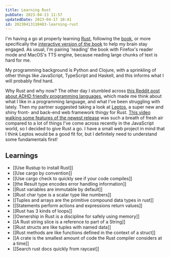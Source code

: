 ```yaml
---
title: Learning Rust
pubDate: 2023-04-13 11:57
updatedDate: 2023-04-17 10:41
id: 20230413110483-learning-rust
---
```


I'm having a go at properly learning [Rust](https://www.rust-lang.org/), following the [book](https://doc.rust-lang.org/book/), or more specifically the [interactive version of the book](https://rust-book.cs.brown.edu/) to help my brain stay engaged. As usual, I'm pairing 'reading' the book with Firefox's reader mode and MacOS's TTS engine, because reading large chunks of text is hard for me.

My programming background is Python and Clojure, with a sprinkling of other things like JavaScript, TypeScript and Haskell, and this informs what I will probably find hard.

Why Rust and why now? The other day I stumbled across [this Reddit post about ADHD friendly programming languages](https://www.reddit.com/r/ADHD_Programmers/comments/127ujwg/adhd_friendly_programming_languages/), which made me think about what I like in a programming language, and what I've been struggling with lately. Then my partner suggested taking a look at [Leptos](https://github.com/leptos-rs/leptos), a super new and shiny front- and back-end web framework thingy for Rust. [This video walking some features of the newest release](https://youtu.be/AD3FHodVgE8) was such a breath of fresh air compared to a lot of things I've come across recently in the JavaScript world, so I decided to give Rust a go. I have a small web project in mind that I think Leptos would be a good fit for, but I definitely need to understand some fundamentals first!

## Learnings

- [[Use Rustup to install Rust]]
- [[Use cargo by convention]]
- [[Use cargo check to quickly see if your code compiles]]
- [[the Result type encodes error handling information]]
- [[Rust variables are immutable by default]]
- [[Rust char type is a scalar type like numbers]]
- [[Tuples and arrays are the primitive compound data types in rust]]
- [[Statements perform actions and expressions return values]]
- [[Rust has 3 kinds of loops]]
- [[Ownership in Rust is a discipline for safely using memory]]
- [[A Rust string slice is a reference to part of a String]]
- [[Rust structs are like tuples with named data]]
- [[Rust methods are like functions defined in the context of a struct]]
- [[A crate is the smallest amount of code the Rust compiler considers at a time]]
- [[Search rust docs quickly from raycast]]